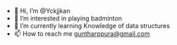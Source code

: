 - 👋 Hi, I’m @Yckjjkan
- 👀 I’m interested in playing badminton
- 🌱 I’m currently learning Knowledge of data structures
- 📫 How to reach me guntharppura@gmail.com

<!---
Yckjjkan/Yckjjkan is a ✨ special ✨ repository because its `README.md` (this file) appears on your GitHub profile.
You can click the Preview link to take a look at your changes.
--->
